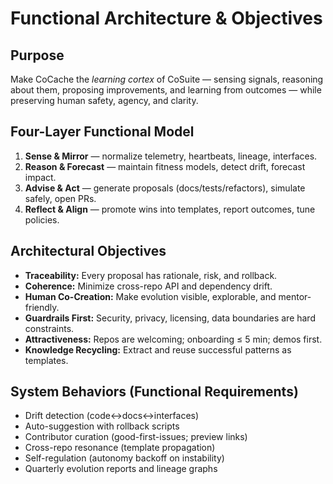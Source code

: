 # Functional Architecture & Objectives

## Purpose
Make CoCache the *learning cortex* of CoSuite — sensing signals, reasoning about them, proposing improvements,
and learning from outcomes — while preserving human safety, agency, and clarity.

## Four-Layer Functional Model
1. **Sense & Mirror** — normalize telemetry, heartbeats, lineage, interfaces.
2. **Reason & Forecast** — maintain fitness models, detect drift, forecast impact.
3. **Advise & Act** — generate proposals (docs/tests/refactors), simulate safely, open PRs.
4. **Reflect & Align** — promote wins into templates, report outcomes, tune policies.

## Architectural Objectives
- **Traceability:** Every proposal has rationale, risk, and rollback.
- **Coherence:** Minimize cross-repo API and dependency drift.
- **Human Co-Creation:** Make evolution visible, explorable, and mentor-friendly.
- **Guardrails First:** Security, privacy, licensing, data boundaries are hard constraints.
- **Attractiveness:** Repos are welcoming; onboarding ≤ 5 min; demos first.
- **Knowledge Recycling:** Extract and reuse successful patterns as templates.

## System Behaviors (Functional Requirements)
- Drift detection (code↔docs↔interfaces)
- Auto-suggestion with rollback scripts
- Contributor curation (good-first-issues; preview links)
- Cross-repo resonance (template propagation)
- Self-regulation (autonomy backoff on instability)
- Quarterly evolution reports and lineage graphs
